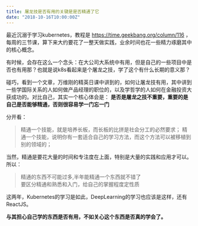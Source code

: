 ```yaml
---
title: 屠龙技是否有用的关键是是否精通了它
date: "2018-10-16T10:00:00Z"
---
```


最近沉溺于学习kubernetes，教程是 https://time.geekbang.org/column/116 ，每周的三节课，算下来大约要花了一整天做实践，业余时间也花一些精力琢磨其中的核心概念。

有时候，会存在这么一个念头：在大公司大系统中有用，但是自己的一些项目中是否也有用那？也就是说k8s看起来是个屠龙之技，学了这个有什么长期的意义那？

碰巧，看到一个文章，万维刚的精英日课中讲到的，如何让屠龙技有用，其中讲到一些学国际关系的人如何做产品经理的职位的，以及学哲学的人如何在金融投资大获成功的。对比自己，其实一个核心体会是：
**是否是屠龙之技不重要，重要的是自己是否能够精通，否则很容易学一门忘一门**

分开看：
> 精通一个技能，就是培养长板，而长板的比拼是社会分工的必然要求；
> 精通一个技能，说明你有一套适合自己的学习方法，而这个方法可以被移植到别的领域的；

当然，精通是要花大量的时间和专注度在上面，特别是大量的实践和应用才可以。所以：
> 精通的东西不可能过多,半年能精通一个东西就不错了  
> 要区分精通和熟悉和入门，给自己的掌握程度定性质  

这两年，Kubernetes的学习是如此，DeepLearning的学习也应该是这样，还有ReactJS。

**与其担心自己学的东西是否有用，不如关心这个东西是否真的学会了。**
